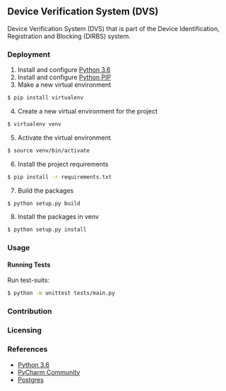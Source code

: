 ## Device Verification System (DVS)
Device Verification System (DVS) that is part of the Device Identification,
Registration and Blocking (DIRBS) system.

### Deployment
1. Install and configure [Python 3.6](https://www.python.org)
2. Install and configure [Python PIP](https://pip.pypa.io/en/stable/installing/)
3. Make a new virtual environment
```bash
$ pip install virtualenv
```

4. Create a new virtual environment for the project
```bash
$ virtualenv venv
```

5. Activate the virtual environment
```bash
$ source venv/bin/activate
```

6. Install the project requirements
```bash
$ pip install -r requirements.txt
```

7. Build the packages
```bash
$ python setup.py build
```

8. Install the packages in venv
```bash
$ python setup.py install
```

### Usage
#### Running Tests
Run test-suits:
```bash
$ python -m unittest tests/main.py
```

### Contribution

### Licensing

### References
- [Python 3.6](https://www.python.org/)
- [PyCharm Community](https://www.jetbrains.com/pycharm/)
- [Postgres](https://www.postgresql.org/)
